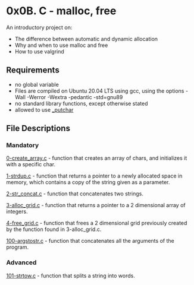 # 0x0B. C - malloc, free
An introductory project on:
- The difference between automatic and dynamic allocation
- Why and when to use malloc and free
- How to use valgrind
## Requirements
- no global variable
- Files are compiled on Ubuntu 20.04 LTS using gcc, using the options -Wall -Werror -Wextra -pedantic -std=gnu89
- no standard library functions, except otherwise stated
- allowed to use [_putchar](https://github.com/holbertonschool/_putchar.c/blob/master/_putchar.c)
## File Descriptions
### Mandatory
[0-create_array.c](https://github.com/Gbeminiyi2022/alx-low_level_programming/blob/main/0x0B-malloc_free/0-create_array.c) - function that creates an array of chars, and initializes it with a specific char.

[1-strdup.c](https://github.com/Gbeminiyi2022/alx-low_level_programming/blob/main/0x0B-malloc_free/1-strdup.c) - function that returns a pointer to a newly allocated space in memory, which contains a copy of the string given as a parameter.

[2-str_concat.c](https://github.com/Gbeminiyi2022/alx-low_level_programming/blob/main/0x0B-malloc_free/2-str_concat.c) - function that concatenates two strings.

[3-alloc_grid.c](https://github.com/Gbeminiyi2022/alx-low_level_programming/blob/main/0x0B-malloc_free/3-alloc_grid.c) - function that returns a pointer to a 2 dimensional array of integers.

[4-free_grid.c](https://github.com/Gbeminiyi2022/alx-low_level_programming/blob/main/0x0B-malloc_free/4-free_grid.c) - function that frees a 2 dimensional grid previously created by the function found in 3-alloc_grid.c.

[100-argstostr.c](https://github.com/Gbeminiyi2022/alx-low_level_programming/blob/main/0x0B-malloc_free/100-argstostr.c) - function that concatenates all the arguments of the program.

### Advanced
[101-strtow.c](https://github.com/Gbeminiyi2022/alx-low_level_programming/blob/main/0x0B-malloc_free/101-strtow.c) - function that splits a string into words.
